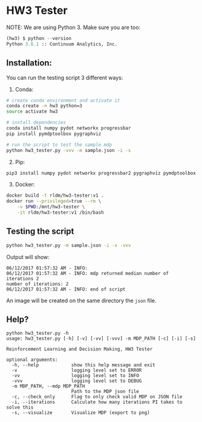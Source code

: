 # HW3 Tester

NOTE: We are using Python 3. Make sure you are too:

```python --version
(hw3) $ python --version
Python 3.6.1 :: Continuum Analytics, Inc.
```

## Installation:

You can run the testing script 3 different ways:

1. Conda:

```bash
# create conda environment and activate it
conda create -n hw3 python=3
source activate hw3

# install dependencies
conda install numpy pydot networkx progressbar
pip install pymdptoolbox pygraphviz

# run the script to test the sample mdp
python hw3_tester.py -vvv -m sample.json -i -s
```

2. Pip:

```bash
pip3 install numpy pydot networkx progressbar2 pygraphviz pymdptoolbox
```

3. Docker:

```bash
docker build -t rldm/hw3-tester:v1 .
docker run --privileged=true --rm \
    -v $PWD:/mnt/hw3-tester \
    -it rldm/hw3-tester:v1 /bin/bash
```

## Testing the script

```bash
python hw3_tester.py -m sample.json -i -s -vvv
```

Output will show:

```
06/12/2017 01:57:32 AM - INFO: 
06/12/2017 01:57:32 AM - INFO: mdp returned median number of iterations 2
number of iterations: 2
06/12/2017 01:57:32 AM - INFO: end of script
```

An image will be created on the same directory the `json` file.

## Help?

```
python hw3_tester.py -h
usage: hw3_tester.py [-h] [-v] [-vv] [-vvv] -m MDP_PATH [-c] [-i] [-s]

Reinforcement Learning and Decision Making, HW3 Tester

optional arguments:
  -h, --help            show this help message and exit
  -v                    logging level set to ERROR
  -vv                   logging level set to INFO
  -vvv                  logging level set to DEBUG
  -m MDP_PATH, --mdp MDP_PATH
                        Path to the MDP json file
  -c, --check_only      Flag to only check valid MDP on JSON file
  -i, --iterations      Calculate how many iterations PI takes to solve this
  -s, --visualize       Visualize MDP (export to png)
```

